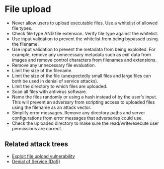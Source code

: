 # File upload

* Never allow users to upload executable files. Use a whitelist of allowed file types.
* Check file type AND file extension. Verify file type against the whitelist.
* Use input validation to prevent the whitelist from being bypassed using the filename.
* Use input validation to prevent the metadata from being exploited. For example, remove any unnecessary metadata such as exif data from images and remove control characters from filenames and extensions. 
* Remove any unnecessary file evaluation.
* Limit the size of the filename.
* Limit the size of the file (unexpectedly small files and large files can both be used in denial of service attacks). 
* Limit the directory to which files are uploaded.
* Scan all files with antivirus software.
* Name the files randomly or using a hash instead of by the user's input. This will prevent an adversary from scripting access to uploaded files using the filename as an attack vector. 
* Simplify error messages. Remove any directory paths and server configurations from error messages that adversaries could use. 
* Check the uploaded directory to make sure the read/write/execute user permissions are correct.

## Related attack trees

* [Exploit file upload vulnerability](https://tymyrddin.github.io/attack-trees/docs/application/Exploit-file-upload-vuln.html)
* [Denial of Service (DoS)](https://tymyrddin.github.io/attack-trees/docs/network/DoS.html)
